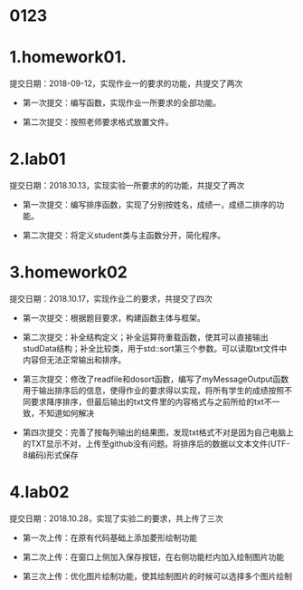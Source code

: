 # 0123
# 1.homework01.  
  提交日期：2018-09-12，实现作业一的要求的功能，共提交了两次

+ 第一次提交：编写函数，实现作业一所要求的全部功能。

+ 第二次提交：按照老师要求格式放置文件。

# 2.lab01        
   提交日期：2018.10.13，实现实验一所要求的的功能，共提交了两次

+ 第一次提交：编写排序函数，实现了分别按姓名，成绩一，成绩二排序的功能。

+ 第二次提交：将定义student类与主函数分开，简化程序。

# 3.homework02
提交日期：2018.10.17，实现作业二的要求，共提交了四次

+ 第一次提交：根据题目要求，构建函数主体与框架。

+ 第二次提交：补全结构定义；补全运算符重载函数，使其可以直接输出studData结构；补全比较类，用于std::sort第三个参数。可以读取txt文件中内容但无法正常输出和排序。

+ 第三次提交：修改了readfile和dosort函数，编写了myMessageOutput函数用于输出排序后的信息，使得作业的要求得以实现，将所有学生的成绩按照不同要求降序排序，但最后输出的txt文件里的内容格式与之前所给的txt不一致，不知道如何解决

+ 第四次提交：完善了按每列输出的结果图，发现txt格式不对是因为自己电脑上的TXT显示不对，上传至github没有问题。将排序后的数据以文本文件(UTF-8编码)形式保存

# 4.lab02
提交日期：2018.10.28，实现了实验二的要求，共上传了三次

+ 第一次上传：在原有代码基础上添加菱形绘制功能

+ 第二次上传：在窗口上侧加入保存按钮，在右侧功能栏内加入绘制图片功能
 
+ 第三次上传：优化图片绘制功能，使其绘制图片的时候可以选择多个图片绘制

